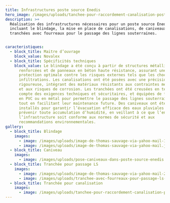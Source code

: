 ```yaml
---
title: Infrastructures poste source Enedis
hero_image: /images/uploads/tanchee-pour-raccordement-canalisation-poste-source-enedis-.jpg
description: >+
  Réalisation des infrastructures nécessaires pour un poste source Enedis,
  incluant le blindage, la mise en place de canalisations, de caniveaux et de
  tranchées avec fourreaux pour le passage des lignes souterraines.


caracteristiques:
  - block_title: Maitre d’ouvrage
    block_value: Novalex
  - block_title: Spécificités techniques
    block_value: Le blindage a été conçu à partir de structures métalliques
      renforcées et de panneaux en béton haute résistance, assurant une
      protection optimale contre les risques externes tels que les chocs et les
      infiltrations. Les canalisations ont été posées avec une précision
      rigoureuse, intégrant des matériaux résistants aux contraintes mécaniques
      et aux risques de corrosion. Les tranchées ont été creusées en tenant
      compte des exigences techniques et sécuritaires, et équipées de fourreaux
      en PVC ou en métal pour permettre le passage des lignes souterraines (LS)
      tout en facilitant leur maintenance future. Des caniveaux ont été
      installés pour garantir l’évacuation efficace des eaux pluviales et
      prévenir toute accumulation d’humidité, en veillant à ce que l’ensemble de
      l’infrastructure soit conforme aux normes de sécurité et aux
      recommandations environnementales.
gallery:
  - block_title: Blindage
    images:
      - image: /images/uploads/image-de-thomas-sauvage-via-yahoo-mail-1-.jpeg
      - image: /images/uploads/image-de-thomas-sauvage-via-yahoo-mail.jpeg
  - block_title: Caniveau
    images:
      - image: /images/uploads/pose-caniveaux-dans-poste-source-enedis.jpg
  - block_title: Tranchée pour passage LS
    images:
      - image: /images/uploads/image-de-thomas-sauvage-via-yahoo-mail-2-.jpeg
      - image: /images/uploads/tranchee-avec-fourreaux-pour-passage-ls-poste-source-enedis.jpg
  - block_title: Tranchée pour canalisation
    images:
      - image: /images/uploads/tanchee-pour-raccordement-canalisation-poste-source-enedis-.jpg
---
```

